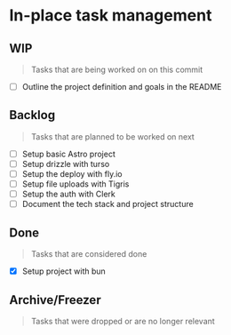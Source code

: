 # In-place task management

## WIP

> Tasks that are being worked on on this commit

- [ ] Outline the project definition and goals in the README

## Backlog

> Tasks that are planned to be worked on next

- [ ] Setup basic Astro project
- [ ] Setup drizzle with turso
- [ ] Setup the deploy with fly.io
- [ ] Setup file uploads with Tigris
- [ ] Setup the auth with Clerk
- [ ] Document the tech stack and project structure

## Done

> Tasks that are considered done

- [x] Setup project with bun

## Archive/Freezer

> Tasks that were dropped or are no longer relevant

